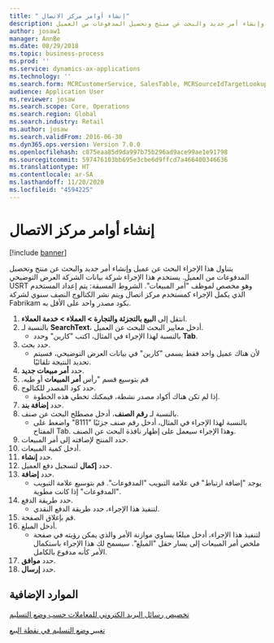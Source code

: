 ```yaml
---
title: " إنشاء أوامر مركز الاتصال"
description: يتناول هذا الإجراء البحث عن عميل وإنشاء أمر جديد والبحث عن منتج وتحصيل المدفوعات من العميل.
author: josaw1
manager: AnnBe
ms.date: 08/29/2018
ms.topic: business-process
ms.prod: ''
ms.service: dynamics-ax-applications
ms.technology: ''
ms.search.form: MCRCustomerService, SalesTable, MCRSourceIdTargetLookup, MCRSalesQuickQuote, MCRSalesOrderRecap, MCRCustPaymDialog, MCRCustPaymLookup
audience: Application User
ms.reviewer: josaw
ms.search.scope: Core, Operations
ms.search.region: Global
ms.search.industry: Retail
ms.author: josaw
ms.search.validFrom: 2016-06-30
ms.dyn365.ops.version: Version 7.0.0
ms.openlocfilehash: c875eaa85d9da997b75b296ad9ace99ae1e91798
ms.sourcegitcommit: 597476103bb695e3cbe6d9ffcd7a466400346636
ms.translationtype: HT
ms.contentlocale: ar-SA
ms.lasthandoff: 11/20/2020
ms.locfileid: "4594225"
---
```

# <a name="create-call-center-orders"></a> إنشاء أوامر مركز الاتصال

[!include [banner](../includes/banner.md)]

يتناول هذا الإجراء البحث عن عميل وإنشاء أمر جديد والبحث عن منتج وتحصيل المدفوعات من العميل. يستخدم هذا الإجراء شركة بيانات الشركة العرض التوضيحي USRT وهو مخصص لموظف "أمر المبيعات". الشروط المسبقة: يتم إعداد المستخدم الذي يكمل الإجراء كمستخدم مركز اتصال ويتم نشر الكتالوج النصف سنوي لشركة Fabrikam بكود مصدر واحد على الأقل به.

1. انتقل إلى **البيع بالتجزئة والتجارة \> العملاء \> خدمة العملاء**.
2. بالنسبة لـ **SearchText**، أدخل معايير البحث للبحث عن العميل.
    * بالنسبة لهذا الإجراء في المثال، اكتب "كارين" وحدد **Tab**.  
3. حدد بحث.
    * لأن هناك عميل واحد فقط يسمى "كارين" في بيانات العرض التوضيحي، فسيتم تحديد النتيجة تلقائيًا.  
4. حدد **أمر مبيعات جديد**.
5. ‏‫قم بتوسيع قسم "‏رأس **أمر المبيعات** أو طيه.
6. حدد كود المصدر للكتالوج.
    * إذا لم تكن هناك أكواد مصدر نشطة، فيمكنك تخطي هذه الخطوة.  
7. حدد **إضافة بند**.
8. بالنسبة لـ **رقم الصنف**، أدخل مصطلح البحث عن صنف.
    * بالنسبة لهذا الإجراء في المثال، أدخل رقم صنف جزئيًا "8111" واضغط على المفتاح Tab. وهذا الإجراء سيعمل على إظهار نافذة البحث عن الصنف.  
9. حدد المنتج لإضافته إلى أمر المبيعات.
10. أدخل كمية المبيعات.
11. حدد **إنشاء**.
12. حدد **إكمال** لتسجيل دفع العميل.
13. حدد **إضافة**.
    * يوجد "إضافة ارتباط" في علامة التبويب "المدفوعات". قم بتوسيع علامة التبويب "المدفوعات" إذا كانت مطوية.  
14. حدد طريقة الدفع.
    * لتنفيذ هذا الإجراء، حدد طريقة الدفع النقدي.  
15. قم بإغلاق الصفحة.
16. أدخل المبلغ.
    * لتنفيذ هذا الإجراء، أدخل مبلغًا يساوي موازنة الأمر والذي يمكن رؤيته في صفحة ملخص أمر المبيعات إلى يسار حقل "المبلغ". سيسمح لك هذا الإجراء باستكمال الأمر كأنه مدفوع بالكامل.  
17. حدد **موافق**.
18. حدد **إرسال**.

## <a name="additional-resources"></a>الموارد الإضافية

[تخصيص رسائل البريد الكتروني للمعاملات حسب وضع التسليم](../customize-email-delivery-mode.md)

[تغيير ‏‫وضع التسليم‬ في نقطة البيع](../pos-change-delivery-mode.md)

